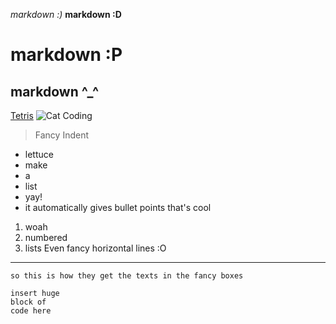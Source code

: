 *markdown :)*
**markdown :D**
# markdown :P
## markdown ^_^
[Tetris](https://tetris.com/play-tetris)
![Cat Coding](https://www.google.com/url?sa=i&url=https%3A%2F%2Fwww.palmpressinc.com%2Fproduct-tag%2Fkitten-blank-card%2F&psig=AOvVaw2d-A3P4hK6mqe-7kwYFcs9&ust=1680884768075000&source=images&cd=vfe&ved=0CA4QjRxqFwoTCKjRvu3Vlf4CFQAAAAAdAAAAABAE)
> Fancy Indent
* lettuce
* make
* a
* list
* yay!
* it automatically gives bullet points that's cool
1. woah
2. numbered
3. lists
Even fancy horizontal lines :O
---
`so this is how they get the texts in the fancy boxes`
```
insert huge
block of
code here
```
